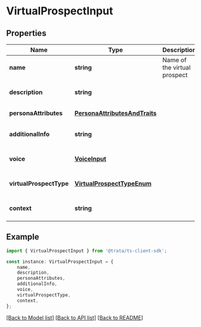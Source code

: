 # VirtualProspectInput


## Properties

Name | Type | Description | Notes
------------ | ------------- | ------------- | -------------
**name** | **string** | Name of the virtual prospect | [default to undefined]
**description** | **string** |  | [optional] [default to undefined]
**personaAttributes** | [**PersonaAttributesAndTraits**](PersonaAttributesAndTraits.md) |  | [default to undefined]
**additionalInfo** | **string** |  | [optional] [default to undefined]
**voice** | [**VoiceInput**](VoiceInput.md) |  | [optional] [default to undefined]
**virtualProspectType** | [**VirtualProspectTypeEnum**](VirtualProspectTypeEnum.md) |  | [optional] [default to undefined]
**context** | **string** |  | [optional] [default to undefined]

## Example

```typescript
import { VirtualProspectInput } from '@trata/ts-client-sdk';

const instance: VirtualProspectInput = {
    name,
    description,
    personaAttributes,
    additionalInfo,
    voice,
    virtualProspectType,
    context,
};
```

[[Back to Model list]](../README.md#documentation-for-models) [[Back to API list]](../README.md#documentation-for-api-endpoints) [[Back to README]](../README.md)
